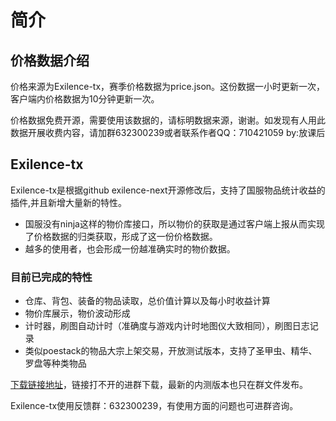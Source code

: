 # 简介

## 价格数据介绍

价格来源为Exilence-tx，赛季价格数据为price.json。这份数据一小时更新一次，客户端内价格数据为10分钟更新一次。

价格数据免费开源，需要使用该数据的，请标明数据来源，谢谢。如发现有人用此数据开展收费内容，请加群632300239或者联系作者QQ：710421059  by:放课后

## Exilence-tx

Exilence-tx是根据github exilence-next开源修改后，支持了国服物品统计收益的插件,并且新增大量新的特性。

* 国服没有ninja这样的物价库接口，所以物价的获取是通过客户端上报从而实现了价格数据的归类获取，形成了这一份价格数据。
* 越多的使用者，也会形成一份越准确实时的物价数据。

### 目前已完成的特性

* 仓库、背包、装备的物品读取，总价值计算以及每小时收益计算
* 物价库展示，物价波动形成
* 计时器，刷图自动计时（准确度与游戏内计时地图仪大致相同），刷图日志记录
* 类似poestack的物品大宗上架交易，开放测试版本，支持了圣甲虫、精华、罗盘等种类物品

[下载链接地址](<https://pub-feb51ef2e03741399e6a3d2d09a07601.r2.dev/Exilence Next-Setup-Latest.exe>)，链接打不开的进群下载，最新的内测版本也只在群文件发布。

Exilence-tx使用反馈群：632300239，有使用方面的问题也可进群咨询。

